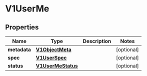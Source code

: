 # V1UserMe

## Properties
Name | Type | Description | Notes
------------ | ------------- | ------------- | -------------
**metadata** | [**V1ObjectMeta**](V1ObjectMeta.md) |  |  [optional]
**spec** | [**V1UserSpec**](V1UserSpec.md) |  |  [optional]
**status** | [**V1UserMeStatus**](V1UserMeStatus.md) |  |  [optional]
